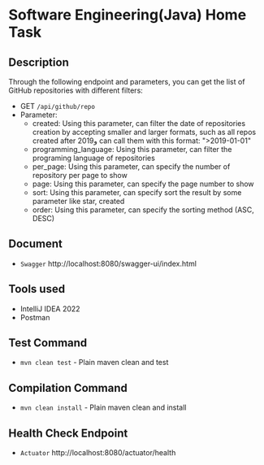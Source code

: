 # Software Engineering(Java) Home Task

## Description

Through the following endpoint and parameters, you can get the list of GitHub repositories with different filters:

- GET `/api/github/repo`
- Parameter:
    - created:  Using this parameter, can filter the date of repositories creation by accepting smaller and larger
      formats, such as all repos created after 2019و can call them with this format: ">2019-01-01"
    - programming_language: Using this parameter, can filter the programing language of repositories
    - per_page: Using this parameter, can specify the number of repository per page to show
    - page:     Using this parameter, can specify the page number to show
    - sort:     Using this parameter, can specify sort the result by some parameter like star, created
    - order:    Using this parameter, can specify the sorting method (ASC, DESC)

## Document

- `Swagger` http://localhost:8080/swagger-ui/index.html

## Tools used

- IntelliJ IDEA 2022
- Postman

## Test Command

- `mvn clean test` - Plain maven clean and test

## Compilation Command

- `mvn clean install` - Plain maven clean and install

## Health Check Endpoint

- `Actuator` http://localhost:8080/actuator/health
